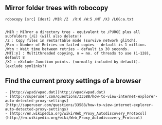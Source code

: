 ## Mirror folder trees with robocopy

````
robocopy [src] [dest] /MIR /Z  /R:0 /W:5 /MT /XJ /LOG:a.txt


/MIR : MIRror a directory tree - equivalent to /PURGE plus all subfolders (/E) (will also delete!)
/Z : Copy files in restartable mode (survive network glitch).
/R:n : Number of Retries on failed copies - default is 1 million.
/W:n : Wait time between retries - default is 30 seconds.
/MT[:n] : Multithreaded copying, n = no. of threads to use (1-128), default 8
/XJ : eXclude Junction points. (normally included by default). (exclude symlinks?)

````


## Find the current proxy settings of a browser

    - [http://wpad/wpad.dat](http://wpad/wpad.dat)
    - [http://superuser.com/questions/33588/how-to-view-internet-explorer-auto-detected-proxy-settings](http://superuser.com/questions/33588/how-to-view-internet-explorer-auto-detected-proxy-settings)
    - [http://en.wikipedia.org/wiki/Web_Proxy_Autodiscovery_Protocol](http://en.wikipedia.org/wiki/Web_Proxy_Autodiscovery_Protocol)
